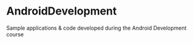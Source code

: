# AndroidDevelopment

Sample applications &amp; code developed during the Android Development course
